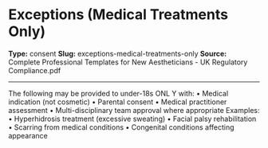 # Exceptions (Medical Treatments Only)

**Type:** consent
**Slug:** exceptions-medical-treatments-only
**Source:** Complete Professional Templates for New Aestheticians - UK Regulatory Compliance.pdf

---

The following may be provided to under-18s ONL Y with:
• Medical indication (not cosmetic)
• Parental consent
• Medical practitioner assessment
• Multi-disciplinary team approval where appropriate
Examples:
• Hyperhidrosis treatment (excessive sweating)
• Facial palsy rehabilitation
• Scarring from medical conditions
• Congenital conditions affecting appearance